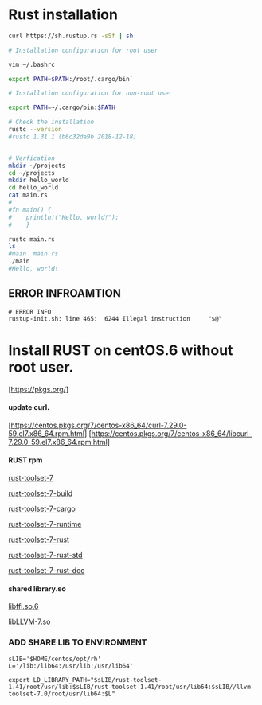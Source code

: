 # Rust installation
```bash
curl https://sh.rustup.rs -sSf | sh

# Installation configuration for root user 

vim ~/.bashrc

export PATH=$PATH:/root/.cargo/bin`

# Installation configuration for non-root user 

export PATH=~/.cargo/bin:$PATH

# Check the installation
rustc --version
#rustc 1.31.1 (b6c32da9b 2018-12-18)


# Verfication
mkdir ~/projects
cd ~/projects
mkdir hello_world
cd hello_world 
cat main.rs    
#
#fn main() {
#    println!("Hello, world!");
#    }

rustc main.rs 
ls
#main  main.rs
./main 
#Hello, world!

```


## ERROR INFROAMTION
```
# ERROR INFO
rustup-init.sh: line 465:  6244 Illegal instruction     "$@"

```




# Install RUST on centOS.6 without root user.

[https://pkgs.org/]
#### update curl.
[https://centos.pkgs.org/7/centos-x86_64/curl-7.29.0-59.el7.x86_64.rpm.html]
[https://centos.pkgs.org/7/centos-x86_64/libcurl-7.29.0-59.el7.x86_64.rpm.html]

#### RUST rpm
[rust-toolset-7](https://centos.pkgs.org/7/centos-sclo-rh-x86_64/rust-toolset-7-1.26.2-1.el7.x86_64.rpm.html)   

[rust-toolset-7-build](https://centos.pkgs.org/7/centos-sclo-rh-x86_64/rust-toolset-7-build-1.26.2-1.el7.x86_64.rpm.html)   

[rust-toolset-7-cargo](https://centos.pkgs.org/7/centos-sclo-rh-x86_64/rust-toolset-7-cargo-1.26.0-3.el7.x86_64.rpm.html)   

[rust-toolset-7-runtime](https://centos.pkgs.org/7/centos-sclo-rh-x86_64/rust-toolset-7-runtime-1.26.2-1.el7.x86_64.rpm.html)   

[rust-toolset-7-rust](https://centos.pkgs.org/7/centos-sclo-rh-x86_64/rust-toolset-7-rust-1.26.2-3.el7.x86_64.rpm.html)   

[rust-toolset-7-rust-std](https://centos.pkgs.org/7/centos-sclo-rh-x86_64/rust-toolset-7-rust-std-static-1.26.2-3.el7.x86_64.rpm.html)   

[rust-toolset-7-rust-doc](https://centos.pkgs.org/7/centos-sclo-rh-x86_64/rust-toolset-7-rust-doc-1.26.2-3.el7.x86_64.rpm.html)   


#### shared library.so
[libffi.so.6](https://centos.pkgs.org/7/centos-x86_64/libffi-3.0.13-19.el7.x86_64.rpm.html)   

[libLLVM-7.so](http://mirror.centos.org/centos/7/sclo/x86_64/rh/Packages/l/llvm-toolset-7.0-llvm-libs-7.0.1-4.el7.x86_64.rpm)   


### ADD SHARE LIB TO ENVIRONMENT
```
sLIB='$HOME/centos/opt/rh'
L='/lib:/lib64:/usr/lib:/usr/lib64'

export LD_LIBRARY_PATH="$sLIB/rust-toolset-1.41/root/usr/lib:$sLIB/rust-toolset-1.41/root/usr/lib64:$sLIB//llvm-toolset-7.0/root/usr/lib64:$L"
```

